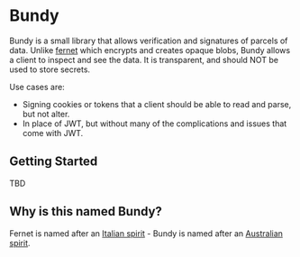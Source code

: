 Bundy
=====

Bundy is a small library that allows verification and signatures of parcels of data. Unlike
[fernet](https://github.com/fernet/spec) which encrypts and creates opaque blobs, Bundy
allows a client to inspect and see the data. It is transparent, and should NOT be used to
store secrets.

Use cases are:

* Signing cookies or tokens that a client should be able to read and parse, but not alter.
* In place of JWT, but without many of the complications and issues that come with JWT.

Getting Started
---------------

TBD

Why is this named Bundy?
------------------------

Fernet is named after an [Italian spirit](https://en.wikipedia.org/wiki/Fernet) - Bundy is named after an [Australian spirit](https://en.wikipedia.org/wiki/Bundaberg_Rum).


